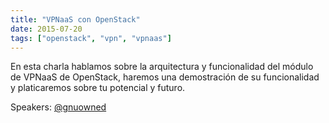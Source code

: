 ```yaml
---
title: "VPNaaS con OpenStack"
date: 2015-07-20
tags: ["openstack", "vpn", "vpnaas"]
---
```


En esta charla hablamos sobre la arquitectura y funcionalidad del módulo de VPNaaS de OpenStack, haremos una demostración de su funcionalidad y platicaremos sobre tu potencial y futuro.

Speakers:
[@gnuowned](https://twitter.com/gnuowned)
